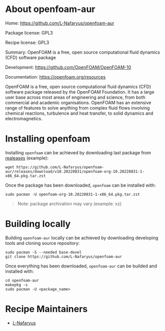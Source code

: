 About openfoam-aur 
====================

Home: https://github.com/L-Nafaryus/openfoam-aur

Package license: GPL3

Recipe license: GPL3

Summary: OpenFOAM is a free, open source computational fluid dynamics (CFD) software package

Development: https://github.com/OpenFOAM/OpenFOAM-10

Documentation: https://openfoam.org/resources

OpenFOAM is a free, open source computational fluid dynamics (CFD) software package released by the OpenFOAM Foundation. It has a large user base across most areas of engineering and science, from both commercial and academic organisations. OpenFOAM has an extensive range of features to solve anything from complex fluid flows involving chemical reactions, turbulence and heat transfer, to solid dynamics and electromagnetics.

Installing openfoam
===================

Installing `openfoam` can be achieved by downloading last package from [realeases](https://github.com/L-Nafaryus/openfoam-aur/releases) (example):
```
wget https://github.com/L-Nafaryus/openfoam-aur/releases/download/v10.20220831/openfoam-org-10.20220831-1-x86_64.pkg.tar.zst
```
Once the package has been downloaded, `openfoam` can be installed with:
```
sudo pacman -U openfoam-org-10.20220831-1-x86_64.pkg.tar.zst
```

> Note: package archivation may vary (example: xz)

Building locally
================

Building `openfoam-aur` locally can be achieved by downloading developing tools and cloning source repository:
```
sudo pacman -S --needed base-devel
git clone https://github.com/L-Nafaryus/openfoam-aur
```
Once everything has been downloaded, `openfoam-aur` can be builded and installed with:
```
cd openfoam-aur
makepkg -s
sudo pacman -U <package_name>
```

Recipe Maintainers
==================

* [L-Nafaryus](https://github.com/L-Nafaryus)